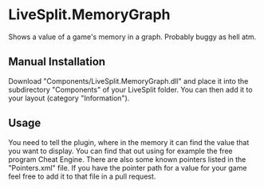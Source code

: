 LiveSplit.MemoryGraph
=====================
Shows a value of a game's memory in a graph. Probably buggy as hell atm.

Manual Installation
-------------------
Download "Components/LiveSplit.MemoryGraph.dll" and place it into the subdirectory "Components" of your LiveSplit folder. You can then add it to your layout (category "Information").

Usage
-----
You need to tell the plugin, where in the memory it can find the value that you want to display. You can find that out using for example the free program Cheat Engine. There are also some known pointers listed in the "Pointers.xml" file. If you have the pointer path for a value for your game feel free to add it to that file in a pull request.
